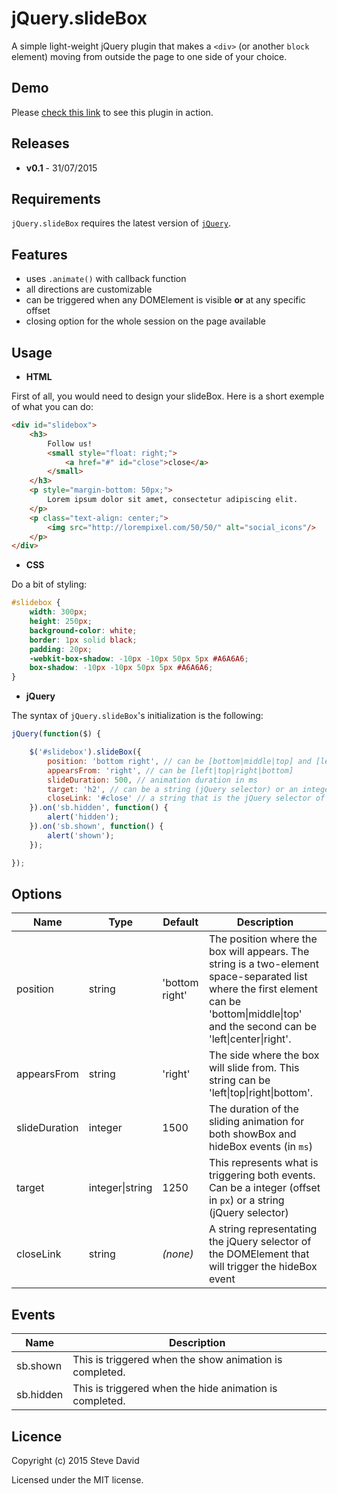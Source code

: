 # jQuery.slideBox
A simple light-weight jQuery plugin that makes a `<div>` (or another `block` element) moving from outside the page to one side of your choice.

## Demo
Please [check this link](http://jsfiddle.net/D4V1D/yyj5zaLw/) to see this plugin in action. 

## Releases
* **v0.1** - 31/07/2015

## Requirements
`jQuery.slideBox` requires the latest version of [`jQuery`](https://jquery.com/download/).

## Features
* uses `.animate()` with callback function
* all directions are customizable
* can be triggered when any DOMElement is visible **or** at any specific offset
* closing option for the whole session on the page available

## Usage
* **HTML**

First of all, you would need to design your slideBox. Here is a short exemple of what you can do:
```html
<div id="slidebox">
    <h3>
        Follow us!
        <small style="float: right;">
            <a href="#" id="close">close</a>
        </small>
    </h3>
    <p style="margin-bottom: 50px;">
        Lorem ipsum dolor sit amet, consectetur adipiscing elit.
    </p>
    <p class="text-align: center;">
        <img src="http://lorempixel.com/50/50/" alt="social_icons"/>
    </p>
</div>
```

* **CSS**

Do a bit of styling:
```css
#slidebox {
    width: 300px;
    height: 250px;
    background-color: white;
    border: 1px solid black;
    padding: 20px;
    -webkit-box-shadow: -10px -10px 50px 5px #A6A6A6;
    box-shadow: -10px -10px 50px 5px #A6A6A6;
}
```

* **jQuery**

The syntax of `jQuery.slideBox`'s initialization is the following:
```javascript
jQuery(function($) {

    $('#slidebox').slideBox({
        position: 'bottom right', // can be [bottom|middle|top] and [left|center|right]
        appearsFrom: 'right', // can be [left|top|right|bottom]
        slideDuration: 500, // animation duration in ms
        target: 'h2', // can be a string (jQuery selector) or an integer (offset in px)
        closeLink: '#close' // a string that is the jQuery selector of the closing element
    }).on('sb.hidden', function() {
        alert('hidden');
    }).on('sb.shown', function() {
        alert('shown');
    });

});
```

## Options
Name | Type | Default | Description
------------ | ------------- | ------------- | -------------
position | string | 'bottom right' | The position where the box will appears. The string is a two-element space-separated list where the first element can be 'bottom\|middle\|top' and the second can be 'left\|center\|right'.
appearsFrom | string | 'right' | The side where the box will slide from. This string can be 'left\|top\|right\|bottom'.
slideDuration | integer | 1500 | The duration of the sliding animation for both showBox and hideBox events (in `ms`)
target | integer\|string | 1250 | This represents what is triggering both events. Can be a integer (offset in `px`) or a string (jQuery selector)
closeLink | string | *(none)* | A string representating the jQuery selector of the DOMElement that will trigger the hideBox event

## Events
Name | Description
------------ | -------------
sb.shown | This is triggered when the show animation is completed.
sb.hidden | This is triggered when the hide animation is completed.


## Licence
Copyright (c) 2015 Steve David

Licensed under the MIT license.
